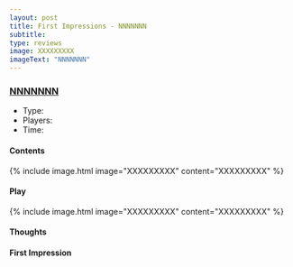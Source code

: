 ```yaml
---
layout: post
title: First Impressions - NNNNNNN
subtitle: 
type: reviews
image: XXXXXXXXX
imageText: "NNNNNNN"
---
```


### [NNNNNNN](xxxxxxx)
+ Type: 
+ Players: 
+ Time:

#### Contents

{% include image.html image="XXXXXXXXX" content="XXXXXXXXX" %}

#### Play

{% include image.html image="XXXXXXXXX" content="XXXXXXXXX" %}
 
#### Thoughts

#### First Impression
